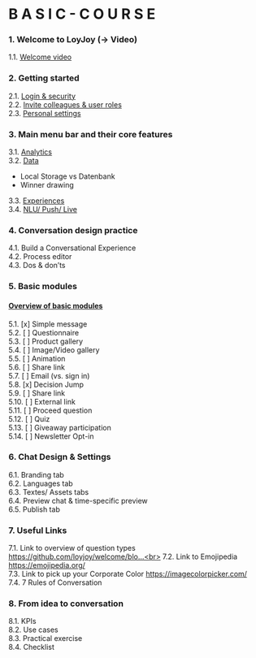 # B A S I C - C O U R S E

### 1. Welcome to LoyJoy (-> Video)

1.1.  [Welcome video](Welcome/welcome_to_loyjoy.md) <br>

### 2. Getting started

2.1.  [Login & security](start/login_and_security.md) <br>
2.2.  [Invite colleagues & user roles](start/roles.md) <br>
2.3.  [Personal settings](start/personal_settings.md) <br>

### 3. Main menu bar and their core features

3.1.  [Analytics](menu/analytics.md) <br>
3.2.  [Data](menu/data.md) <br>
+ Local Storage vs Datenbank
+ Winner drawing <br>

3.3.  [Experiences](/menu/experiences.md) <br>
3.4.  [NLU/ Push/ Live](menu/nlu_push_live.md) <br>

### 4. Conversation design practice  

4.1.  Build a Conversational Experience <br>
4.2.  Process editor <br>
4.3.  Dos & don’ts <br>

### 5. Basic modules

#### [Overview of basic modules](modules/basic_modules.md) 
5.1.  [x] Simple message <br> 
5.2.  [ ] Questionnaire <br>
5.3.  [ ] Product gallery <br>
5.4.  [ ] Image/Video gallery <br>
5.5.  [ ] Animation <br>
5.6.  [ ] Share link <br>
5.7.  [ ] Email (vs. sign in) <br>
5.8.  [x] Decision Jump <br>
5.9.  [ ] Share link <br>
5.10. [ ] External link <br>
5.11. [ ] Proceed question <br>
5.12. [ ] Quiz<br>
5.13. [ ] Giveaway participation <br>
5.14. [ ] Newsletter Opt-in <br>

### 6. Chat Design & Settings
6.1.  Branding tab <br>
6.2.  Languages tab <br>
6.3.  Textes/ Assets tabs <br>
6.4.  Preview chat & time-specific preview <br>
6.5.  Publish tab <br>

### 7. Useful Links
7.1.  Link to overview of question types https://github.com/loyjoy/welcome/blo...<br>
7.2.  Link to Emojipedia https://emojipedia.org/ <br>
7.3.  Link to pick up your Corporate Color https://imagecolorpicker.com/ <br>
7.4.  7 Rules of Conversation <br>

### 8. From idea to conversation
8.1.  KPIs <br>
8.2.  Use cases <br>
8.3.  Practical exercise <br>
8.4.  Checklist <br>
